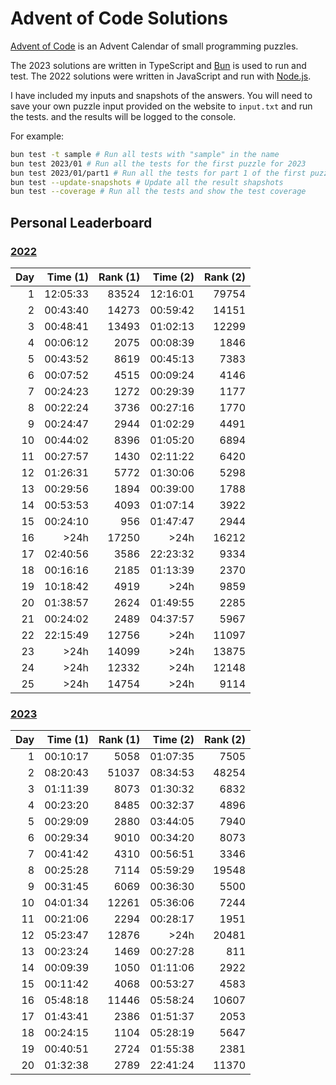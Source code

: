 # Advent of Code Solutions

[Advent of Code](https://adventofcode.com) is an Advent Calendar of small programming puzzles.

The 2023 solutions are written in TypeScript and [Bun](https://bun.sh/) is used to run and test. The 2022 solutions were written in JavaScript and run with [Node.js](https://nodejs.org/).

I have included my inputs and snapshots of the answers. You will need to save your own puzzle input provided on the website to `input.txt` and run the tests. and the results will be logged to the console.

For example:

```sh
bun test -t sample # Run all tests with "sample" in the name
bun test 2023/01 # Run all the tests for the first puzzle for 2023
bun test 2023/01/part1 # Run all the tests for part 1 of the first puzzle for 2023
bun test --update-snapshots # Update all the result shapshots
bun test --coverage # Run all the tests and show the test coverage
```

## Personal Leaderboard

### [2022](https://adventofcode.com/2022/leaderboard/self)

| Day | Time (1) |  Rank (1) | Time (2) | Rank (2) |
|  -: |       -: |        -: |       -: |       -: |
|   1 | 12:05:33 |     83524 | 12:16:01 |    79754 |
|   2 | 00:43:40 |     14273 | 00:59:42 |    14151 |
|   3 | 00:48:41 |     13493 | 01:02:13 |    12299 |
|   4 | 00:06:12 |      2075 | 00:08:39 |     1846 |
|   5 | 00:43:52 |      8619 | 00:45:13 |     7383 |
|   6 | 00:07:52 |      4515 | 00:09:24 |     4146 |
|   7 | 00:24:23 |      1272 | 00:29:39 |     1177 |
|   8 | 00:22:24 |      3736 | 00:27:16 |     1770 |
|   9 | 00:24:47 |      2944 | 01:02:29 |     4491 |
|  10 | 00:44:02 |      8396 | 01:05:20 |     6894 |
|  11 | 00:27:57 |      1430 | 02:11:22 |     6420 |
|  12 | 01:26:31 |      5772 | 01:30:06 |     5298 |
|  13 | 00:29:56 |      1894 | 00:39:00 |     1788 |
|  14 | 00:53:53 |      4093 | 01:07:14 |     3922 |
|  15 | 00:24:10 |       956 | 01:47:47 |     2944 |
|  16 |     >24h |     17250 |     >24h |    16212 |
|  17 | 02:40:56 |      3586 | 22:23:32 |     9334 |
|  18 | 00:16:16 |      2185 | 01:13:39 |     2370 |
|  19 | 10:18:42 |      4919 |     >24h |     9859 |
|  20 | 01:38:57 |      2624 | 01:49:55 |     2285 |
|  21 | 00:24:02 |      2489 | 04:37:57 |     5967 |
|  22 | 22:15:49 |     12756 |     >24h |    11097 |
|  23 |     >24h |     14099 |     >24h |    13875 |
|  24 |     >24h |     12332 |     >24h |    12148 |
|  25 |     >24h |     14754 |     >24h |     9114 |

### [2023](https://adventofcode.com/2023/leaderboard/self)

| Day | Time (1) |  Rank (1) | Time (2) | Rank (2) |
|  -: |       -: |        -: |       -: |       -: |
|   1 | 00:10:17 |      5058 | 01:07:35 |     7505 |
|   2 | 08:20:43 |     51037 | 08:34:53 |    48254 |
|   3 | 01:11:39 |      8073 | 01:30:32 |     6832 |
|   4 | 00:23:20 |      8485 | 00:32:37 |     4896 |
|   5 | 00:29:09 |      2880 | 03:44:05 |     7940 |
|   6 | 00:29:34 |      9010 | 00:34:20 |     8073 |
|   7 | 00:41:42 |      4310 | 00:56:51 |     3346 |
|   8 | 00:25:28 |      7114 | 05:59:29 |    19548 |
|   9 | 00:31:45 |      6069 | 00:36:30 |     5500 |
|  10 | 04:01:34 |     12261 | 05:36:06 |     7244 |
|  11 | 00:21:06 |      2294 | 00:28:17 |     1951 |
|  12 | 05:23:47 |     12876 |     >24h |    20481 |
|  13 | 00:23:24 |      1469 | 00:27:28 |      811 |
|  14 | 00:09:39 |      1050 | 01:11:06 |     2922 |
|  15 | 00:11:42 |      4068 | 00:53:27 |     4583 |
|  16 | 05:48:18 |     11446 | 05:58:24 |    10607 |
|  17 | 01:43:41 |      2386 | 01:51:37 |     2053 |
|  18 | 00:24:15 |      1104 | 05:28:19 |     5647 |
|  19 | 00:40:51 |      2724 | 01:55:38 |     2381 |
|  20 | 01:32:38 |      2789 | 22:41:24 |    11370 |
